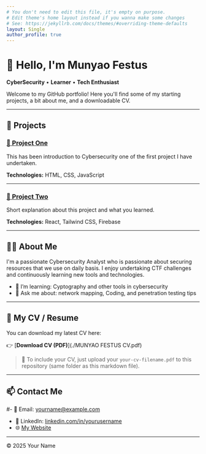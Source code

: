 ```yaml
---
# You don't need to edit this file, it's empty on purpose.
# Edit theme's home layout instead if you wanna make some changes
# See: https://jekyllrb.com/docs/themes/#overriding-theme-defaults
layout: Single
author_profile: true
---
```


# 👋 Hello, I'm Munyao Festus

**CyberSecurity** • **Learner** • **Tech Enthusiast**

Welcome to my  GitHub portfolio! Here you'll find some of my starting projects, a bit about me, and a downloadable CV.

---

## 🚀 Projects

### [🔗 Project One](https://github.com/yourusername/project-one)
This has been introduction to Cybersecurity one of the first project I have undertaken.

**Technologies:** HTML, CSS, JavaScript

---

### [🔗 Project Two](https://github.com/yourusername/project-two)
Short explanation about this project and what you learned.

**Technologies:** React, Tailwind CSS, Firebase

---

## 👨‍💻 About Me

I'm a passionate Cybersecurity Analyst who is passionate about securing resources that we use on  daily basis. I enjoy undertaking CTF challenges and continuously learning new tools and technologies.
  
- 🌱 I’m learning: Cyptography and other tools in cybersecurity
- 💬 Ask me about: network mapping, Coding, and penetration testing tips

---

## 📄 My CV / Resume

You can download my latest CV here:

👉 [**Download CV (PDF)**](./MUNYAO FESTUS CV.pdf)

> 📌 To include your CV, just upload your `your-cv-filename.pdf` to this repository (same folder as this markdown file).



---

## 📫 Contact Me

#- 📧 Email: [yourname@example.com](mailto:Festuskaleli44@gmail.com)  
- 💼 LinkedIn: [linkedin.com/in/yourusername](www.linkedin.com/in/munyao-mwendwa-9871211a9)  
- 🌐 [My Website](https://sites.google.com/view/munyao-festus/project-page)


---

© 2025 Your Name
